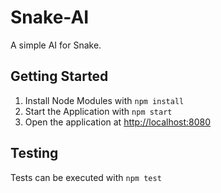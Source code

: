 # Snake-AI

A simple AI for Snake.

## Getting Started

1. Install Node Modules with `npm install`
2. Start the Application with `npm start`
3. Open the application at <http://localhost:8080>

## Testing

Tests can be executed with `npm test`
